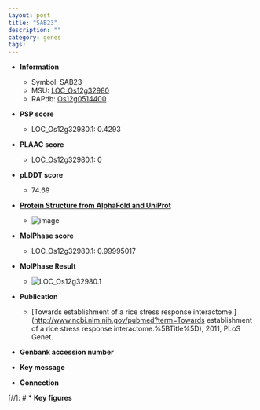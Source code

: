 ```yaml
---
layout: post
title: "SAB23"
description: ""
category: genes
tags: 
---
```


* **Information**  
    + Symbol: SAB23  
    + MSU: [LOC_Os12g32980](http://rice.plantbiology.msu.edu/cgi-bin/ORF_infopage.cgi?orf=LOC_Os12g32980)  
    + RAPdb: [Os12g0514400](http://rapdb.dna.affrc.go.jp/viewer/gbrowse_details/irgsp1?name=Os12g0514400)  

* **PSP score**  
    + LOC_Os12g32980.1: 0.4293 

* **PLAAC score**  
    + LOC_Os12g32980.1: 0 

* **pLDDT score**
    + 74.69

* **[Protein Structure from AlphaFold and UniProt](https://www.uniprot.org/uniprotkb/Q2QPX3/entry#structure)**
    + ![image](https://ricepsp.github.io/images/Q2/AF-Q2QPX3-F1.png)

* **MolPhase score**
    + LOC_Os12g32980.1: 0.99995017

* **MolPhase Result**
    + ![LOC_Os12g32980.1](https://304243504.github.io/Pictures/LOC_Os12g/LOC_Os12g32980.1.png)

* **Publication**  
    + [Towards establishment of a rice stress response interactome.](http://www.ncbi.nlm.nih.gov/pubmed?term=Towards establishment of a rice stress response interactome.%5BTitle%5D), 2011, PLoS Genet.

* **Genbank accession number**  

* **Key message**  

* **Connection**  

[//]: # * **Key figures**  


